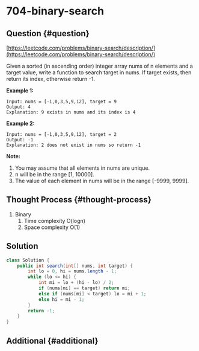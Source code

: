 # 704-binary-search

## Question {#question}

[https://leetcode.com/problems/binary-search/description/](https://leetcode.com/problems/binary-search/description/)

Given a sorted \(in ascending order\) integer array nums of n elements and a target value, write a function to search target in nums. If target exists, then return its index, otherwise return -1.

**Example 1:**

```text
Input: nums = [-1,0,3,5,9,12], target = 9
Output: 4
Explanation: 9 exists in nums and its index is 4
```

**Example 2:**

```text
Input: nums = [-1,0,3,5,9,12], target = 2
Output: -1
Explanation: 2 does not exist in nums so return -1
```

**Note:**

1. You may assume that all elements in nums are unique.
2. n will be in the range \[1, 10000\].
3. The value of each element in nums will be in the range \[-9999, 9999\].

## Thought Process {#thought-process}

1. Binary
   1. Time complexity O\(logn\)
   2. Space complexity O\(1\)

## Solution

```java
class Solution {
    public int search(int[] nums, int target) {
        int lo = 0, hi = nums.length - 1;
        while (lo <= hi) {
            int mi = lo + (hi - lo) / 2;
            if (nums[mi] == target) return mi;
            else if (nums[mi] < target) lo = mi + 1;
            else hi = mi - 1;
        }
        return -1;
    }
}
```

## Additional {#additional}

